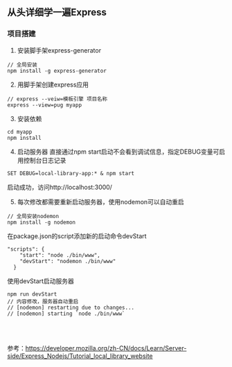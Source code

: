 ## 从头详细学一遍Express

### 项目搭建

1.  安装脚手架express-generator
```
// 全局安装
npm install -g express-generator
```

2.  用脚手架创建express应用
```
// express --veiw=模板引擎 项目名称
express --view=pug myapp
```

3.  安装依赖
```
cd myapp
npm install
```

4.  启动服务器
直接通过npm start启动不会看到调试信息，指定DEBUG变量可启用控制台日志记录
```
SET DEBUG=local-library-app:* & npm start
```
启动成功，访问http://localhost:3000/

5.  每次修改都需要重新启动服务器，使用nodemon可以自动重启
```
// 全局安装nodemon
npm install -g nodemon
```
在package.json的script添加新的启动命令devStart
```
"scripts": {
    "start": "node ./bin/www",
    "devStart": "nodemon ./bin/www"
  }
```
使用devStart启动服务器
```
npm run devStart
// 内容修改，服务器自动重启
// [nodemon] restarting due to changes...
// [nodemon] starting `node ./bin/www`
```
<br>
<br>

参考：https://developer.mozilla.org/zh-CN/docs/Learn/Server-side/Express_Nodejs/Tutorial_local_library_website